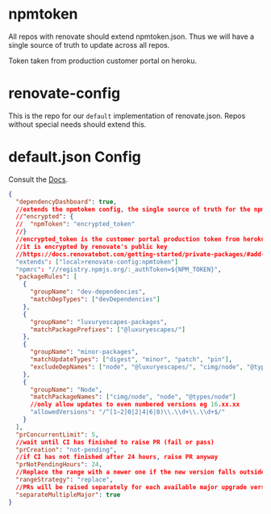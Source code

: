 # npmtoken

All repos with renovate should extend npmtoken.json. Thus we will have a single source of truth to update
across all repos.

Token taken from production customer portal on heroku.

# renovate-config

This is the repo for our `default` implementation of renovate.json. Repos without special needs should extend this.

# default.json Config

Consult the [Docs](https://docs.renovatebot.com/configuration-options/).

```json
{
  "dependencyDashboard": true,
  //extends the npmtoken config, the single source of truth for the npm token
  //"encrypted": {
  //  "npmToken": "encrypted_token"
  //}
  //encrypted_token is the customer portal production token from heroku
  //it is encrypted by renovate's public key
  //https://docs.renovatebot.com/getting-started/private-packages/#add-npmrc-string-to-renovate-config
  "extends": ["local>renovate-config:npmtoken"]
  "npmrc": "//registry.npmjs.org/:_authToken=${NPM_TOKEN}",
  "packageRules": [
    {
      "groupName": "dev-dependencies",
      "matchDepTypes": ["devDependencies"]
    },
    {
      "groupName": "luxuryescapes-packages",
      "matchPackagePrefixes": ["@luxuryescapes/"]
    },
    {
      "groupName": "minor-packages",
      "matchUpdateTypes": ["digest", "minor", "patch", "pin"],
      "excludeDepNames": ["node", "@luxuryescapes/", "cimg/node", "@types/node"]
    },
    {
      "groupName": "Node",
      "matchPackageNames": ["cimg/node", "node", "@types/node"]
      //only allow updates to even numbered versions eg 16.xx.xx
      "allowedVersions": "/^[1–2]0|2|4|6|8)\\.\\d+\\.\\d+$/"
    }
  ],
  "prConcurrentLimit": 5,
  //wait until CI has finished to raise PR (fail or pass)
  "prCreation": "not-pending",
  //if CI has not finished after 24 hours, raise PR anyway
  "prNotPendingHours": 24,
  //Replace the range with a newer one if the new version falls outside it, and update nothing otherwise
  "rangeStrategy": "replace",
  //PRs will be raised separately for each available major upgrade version.
  "separateMultipleMajor": true
}
```
